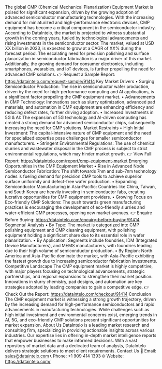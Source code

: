 The global CMP (Chemical Mechanical Planarization) Equipment Market is poised for significant expansion, driven by the growing adoption of advanced semiconductor manufacturing technologies. With the increasing demand for miniaturized and high-performance electronic devices, CMP equipment has become a critical component in the semiconductor industry. According to DataIntelo, the market is projected to witness substantial growth in the coming years, fueled by technological advancements and rising investments in the semiconductor sector.
The market, valued at USD XX billion in 2023, is expected to grow at a CAGR of XX% during the forecast period. The escalating need for precision polishing and surface planarization in semiconductor fabrication is a major driver of this market. Additionally, the growing demand for consumer electronics, including smartphones, wearables, and IoT devices, is further propelling the need for advanced CMP solutions.
👉 Request a Sample Report: https://dataintelo.com/request-sample/91414
Key Market Drivers
•	Surging Semiconductor Production: The rise in semiconductor wafer production, driven by the need for high-performance computing and AI applications, is a significant factor propelling the CMP equipment market.
•	Advancements in CMP Technology: Innovations such as slurry optimization, advanced pad materials, and automation in CMP equipment are enhancing efficiency and reducing defect rates, further driving adoption.
•	Increased Investments in 5G & AI: The expansion of 5G technology and AI-driven computing has created a strong demand for advanced semiconductor chips, subsequently increasing the need for CMP solutions.
Market Restraints
•	High Initial Investment: The capital-intensive nature of CMP equipment and the need for specialized expertise pose challenges for smaller semiconductor manufacturers.
•	Stringent Environmental Regulations: The use of chemical slurries and wastewater disposal in the CMP process is subject to strict environmental regulations, which may hinder market growth.
👉 View Full Report: https://dataintelo.com/report/cmp-equipment-market
Emerging Opportunities in the CMP Equipment Market
•	Rise in Advanced Node Semiconductor Fabrication: The shift towards 7nm and sub-7nm technology nodes is fueling demand for precision CMP tools to achieve superior surface uniformity and defect-free wafer production.
•	Expanding Semiconductor Manufacturing in Asia-Pacific: Countries like China, Taiwan, and South Korea are heavily investing in semiconductor fabs, creating lucrative opportunities for CMP equipment providers.
•	Growing Focus on Eco-friendly CMP Solutions: The push towards green manufacturing practices is encouraging the development of eco-friendly slurries and water-efficient CMP processes, opening new market avenues.
👉 Enquire Before Buying: https://dataintelo.com/enquiry-before-buying/91414
Segmental Analysis
•	By Type: The market is categorized into CMP polishing equipment and CMP cleaning equipment, with polishing equipment holding a significant share due to its essential role in wafer planarization.
•	By Application: Segments include foundries, IDM (Integrated Device Manufacturers), and MEMS manufacturers, with foundries leading due to their high volume of semiconductor production.
•	By Region: North America and Asia-Pacific dominate the market, with Asia-Pacific exhibiting the fastest growth due to increasing semiconductor fabrication investments.
Competitive Landscape
The CMP equipment market is highly competitive, with major players focusing on technological advancements, strategic partnerships, and regional expansions to strengthen their market position. Innovations in slurry chemistry, pad designs, and automation are key strategies adopted by leading companies to gain a competitive edge.
👉 Check Out the Report: https://dataintelo.com/checkout/91414
Conclusion
The CMP equipment market is witnessing a strong growth trajectory, driven by the increasing demand for high-performance semiconductors and rapid advancements in manufacturing technologies. While challenges such as high initial investment and environmental concerns exist, emerging trends in AI, 5G, and eco-friendly CMP solutions present significant opportunities for market expansion.
About Us
DataIntelo is a leading market research and consulting firm, specializing in providing actionable insights across various industries. Our expertise lies in offering in-depth market intelligence reports that empower businesses to make informed decisions. With a vast repository of market data and a dedicated team of analysts, DataIntelo delivers strategic solutions to meet client requirements.
Contact Us
📧 Email: sales@dataintelo.com
📞 Phone: +1 909 414 1393
🌐 Website: https://dataintelo.com/
